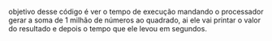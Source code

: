 objetivo desse código é ver o tempo de execução mandando o processador gerar a soma de 1 milhão de números ao quadrado, ai ele vai printar o valor do resultado e depois o tempo que ele levou em segundos.
